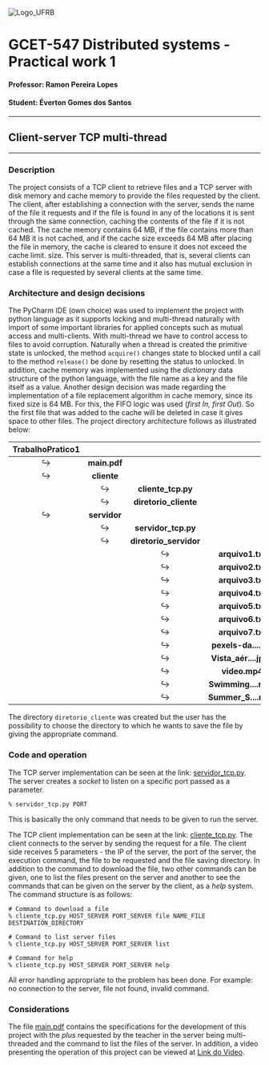 ![Logo_UFRB](https://www.ufrb.edu.br/ascom/images/marca2017/marca-HORIZONTAL-UFRB-PNG.png)

# GCET-547 Distributed systems - Practical work 1 

#### Professor: Ramon Pereira Lopes
#### Student: Éverton Gomes dos Santos

***

## Client-server TCP multi-thread

***

### Description
The project consists of a TCP client to retrieve files and a TCP server with disk memory and cache memory to provide the files requested by the client.
The client, after establishing a connection with the server, sends the name of the file it requests and if the file is found in any of the locations it is sent through the same connection, caching the contents of the file if it is not cached.
The cache memory contains 64 MB, if the file contains more than 64 MB it is not cached, and if the cache size exceeds 64 MB after placing the file in memory, the cache is cleared to ensure it does not exceed the cache limit. size. 
This server is multi-threaded, that is, several clients can establish connections at the same time and it also has mutual exclusion in case a file is requested by several clients at the same time.

### Architecture and design decisions
The PyCharm IDE (own choice) was used to implement the project with python language as it supports locking and multi-thread naturally with import of some important libraries for applied concepts such as mutual access and multi-clients.
With multi-thread we have to control access to files to avoid corruption. Naturally when a thread is created the primitive state is unlocked, the method `acquire()` changes state to blocked until a call to the method `release()` be done by resetting the status to unlocked.
In addition, cache memory was implemented using the _dictionary_ data structure of the python language, with the file name as a key and the file itself as a value.
Another design decision was made regarding the implementation of a file replacement algorithm in cache memory, since its fixed size is 64 MB. For this, the FIFO logic was used (_first In, first Out_). 
So the first file that was added to the cache will be deleted in case it gives space to other files.
The project directory architecture follows as illustrated below:

| TrabalhoPratico1 |  |  |  |
:---: | :---: | :---: | :---:
| :arrow_right_hook: | __main.pdf__ |  |  |
| :arrow_right_hook: | __cliente__ |  |  |
|  | :arrow_right_hook: | __cliente_tcp.py__ |  |
|  | :arrow_right_hook: | __diretorio_cliente__ |  |
| :arrow_right_hook: | __servidor__ |  |  |
|  | :arrow_right_hook: | __servidor_tcp.py__ |  |
|  | :arrow_right_hook: | __diretorio_servidor__ |  |
|  |  | :arrow_right_hook: | __arquivo1.txt__ |
|  |  | :arrow_right_hook: | __arquivo2.txt__ |
|  |  | :arrow_right_hook: | __arquivo3.txt__ |
|  |  | :arrow_right_hook: | __arquivo4.txt__ |
|  |  | :arrow_right_hook: | __arquivo5.txt__ |
|  |  | :arrow_right_hook: | __arquivo6.txt__ |
|  |  | :arrow_right_hook: | __arquivo7.txt__ |
|  |  | :arrow_right_hook: | __pexels-da....jpg__ |
|  |  | :arrow_right_hook: | __Vista_aér....jpeg__ |
|  |  | :arrow_right_hook: | __video.mp4__ |
|  |  | :arrow_right_hook: | __Swimming....mp3__ |
|  |  | :arrow_right_hook: | __Summer_S....mp3__ |

The directory `diretorio_cliente` was created but the user has the possibility to choose the directory to which he wants to save the file by giving the appropriate command.

### Code and operation

The TCP server implementation can be seen at the link: [servidor_tcp.py](https://github.com/Santos-Everton/TrabalhoPratico1/blob/main/servidor/servidor_tcp.py). 
The server creates a _socket_ to listen on a specific port passed as a parameter.
```
% servidor_tcp.py PORT
```
This is basically the only command that needs to be given to run the server.

The TCP client implementation can be seen at the link: [cliente_tcp.py](https://github.com/Santos-Everton/TrabalhoPratico1/blob/main/cliente/cliente_tcp.py).
The client connects to the server by sending the request for a file. The client side receives 5 parameters - the IP of the server, the port of the server, the execution command, the file to be requested and the file saving directory. In addition to the command to download the file, two other commands can be given, one to list the files present on the server and another to see the commands that can be given on the server by the client, as a _help_ system.
The command structure is as follows:
```
# Command to download a file
% cliente_tcp.py HOST_SERVER PORT_SERVER file NAME_FILE DESTINATION_DIRECTORY

# Command to list server files
% cliente_tcp.py HOST_SERVER PORT_SERVER list

# Command for help
% cliente_tcp.py HOST_SERVER PORT_SERVER help
```
All error handling appropriate to the problem has been done. For example: no connection to the server, file not found, invalid command.

### Considerations
The file [main.pdf](https://github.com/Santos-Everton/TrabalhoPratico1/blob/main/main.pdf) contains the specifications for the development of this project with the _plus_ requested by the teacher in the server being multi-threaded and the command to list the files of the server. In addition, a video presenting the operation of this project can be viewed at [Link do Video]().
